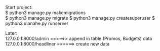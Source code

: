 Start project:  
$ python3 manage.py makemigrations  
$ python3 manage.py migrate 
$ python3 manage.py createsuperuser 
$ python3 manahe.py runserver 

Later:  
127.0.0.1:8000/admin =====>> append in table (Promos, Budgets) data 
127.0.0.1:8000/headliner ======> create new data  
